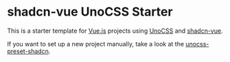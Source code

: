 # shadcn-vue UnoCSS Starter

This is a starter template for [Vue.js](https://vuejs.org) projects using [UnoCSS](https://unocss.com) and [shadcn-vue](https://www.shadcn-vue.com).

If you want to set up a new project manually, take a look at the [unocss-preset-shadcn](https://github.com/hyoban/unocss-preset-shadcn).

